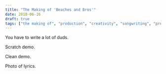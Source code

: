 ```yaml
---
title: "The Making of 'Beaches and Bros'"
date: 2018-06-16
draft: true
tags: ["the making of", "production", "creativity", "songwriting", "process"]
---
```


You have to write a lot of duds.

Scratch demo.

Clean demo.

Photo of lyrics.